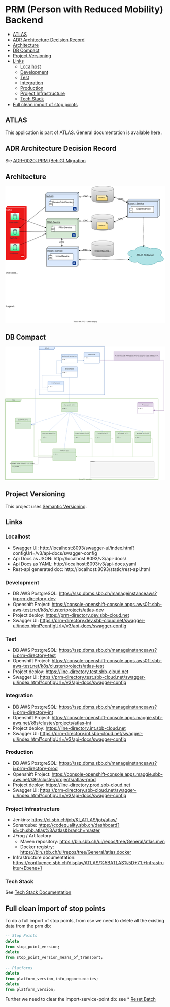 # PRM (Person with Reduced Mobility) Backend

<!-- toc -->

- [ATLAS](#atlas)
- [ADR Architecture Decision Record](#adr-architecture-decision-record)
- [Architecture](#architecture)
- [DB Compact](#db-compact)
- [Project Versioning](#project-versioning)
- [Links](#links)
  * [Localhost](#localhost)
  * [Development](#development)
  * [Test](#test)
  * [Integration](#integration)
  * [Production](#production)
  * [Project Infrastructure](#project-infrastructure)
  * [Tech Stack](#tech-stack)
- [Full clean import of stop points](#full-clean-import-of-stop-points)

<!-- tocstop -->

## ATLAS

This application is part of ATLAS. General documentation is
available [here](https://code.sbb.ch/projects/KI_ATLAS/repos/atlas-backend/browse/README.md#big-picture)
.

## ADR Architecture Decision Record

Sie [ADR-0020: PRM (BehiG) Migration](https://confluence.sbb.ch/x/3RTcl)

## Architecture

![PRM-Architecture](documentation/PRM-Architecture-kafka.drawio.svg)

## DB Compact

![PRM-DB-Compact](documentation/PRM-DB-Compact.drawio.svg)


## Project Versioning

This project uses [Semantic Versioning](https://semver.org/).

## Links

### Localhost

* Swagger UI: http://localhost:8093/swagger-ui/index.html?configUrl=/v3/api-docs/swagger-config
* Api Docs as JSON: http://localhost:8093/v3/api-docs/
* Api Docs as YAML: http://localhost:8093/v3/api-docs.yaml
* Rest-api generated doc: http://localhost:8093/static/rest-api.html

### Development

* DB AWS PostgreSQL: https://ssp.dbms.sbb.ch/manageinstanceaws?i=prm-directory-dev
* Openshift
  Project: https://console-openshift-console.apps.aws01t.sbb-aws-test.net/k8s/cluster/projects/atlas-dev
* Project deploy: https://prm-directory.dev.sbb-cloud.net
* Swagger
  UI: https://prm-directory.dev.sbb-cloud.net/swagger-ui/index.html?configUrl=/v3/api-docs/swagger-config

### Test

* DB AWS PostgreSQL: https://ssp.dbms.sbb.ch/manageinstanceaws?i=prm-directory-test
* Openshift
  Project: https://console-openshift-console.apps.aws01t.sbb-aws-test.net/k8s/cluster/projects/atlas-test
* Project deploy: https://line-directory.test.sbb-cloud.net
* Swagger
  UI: https://prm-directory.test.sbb-cloud.net/swagger-ui/index.html?configUrl=/v3/api-docs/swagger-config

### Integration

* DB AWS PostgreSQL: https://ssp.dbms.sbb.ch/manageinstanceaws?i=prm-directory-int
* Openshift
  Project: https://console-openshift-console.apps.maggie.sbb-aws.net/k8s/cluster/projects/atlas-int
* Project deploy: https://line-directory.int.sbb-cloud.net
* Swagger
  UI: https://prm-directory.int.sbb-cloud.net/swagger-ui/index.html?configUrl=/v3/api-docs/swagger-config

### Production

* DB AWS PostgreSQL: https://ssp.dbms.sbb.ch/manageinstanceaws?i=prm-directory-prod
* Openshift
  Project: https://console-openshift-console.apps.maggie.sbb-aws.net/k8s/cluster/projects/atlas-prod
* Project deploy: https://line-directory.prod.sbb-cloud.net
* Swagger
  UI:  https://prm-directory.sbb-cloud.net/swagger-ui/index.html?configUrl=/v3/api-docs/swagger-config

### Project Infrastructure

* Jenkins: https://ci.sbb.ch/job/KI_ATLAS/job/atlas/
* Sonarqube: https://codequality.sbb.ch/dashboard?id=ch.sbb.atlas%3Aatlas&branch=master
* JFrog / Artifactory
    * Maven repository: https://bin.sbb.ch/ui/repos/tree/General/atlas.mvn
    * Docker registry: https://bin.sbb.ch/ui/repos/tree/General/atlas.docker
* Infrastructure
  documentation: https://confluence.sbb.ch/display/ATLAS/%5BATLAS%5D+7.1.+Infrastruktur+Ebene+1

### Tech Stack

See [Tech Stack Documentation](../documentation/tech-stack-service.md)

## Full clean import of stop points

To do a full import of stop points, from csv we need to delete all the existing data from the prm db:

```sql
-- Stop Points
delete
from stop_point_version;
delete
from stop_point_version_means_of_transport;

-- Platforms
delete
from platform_version_info_opportunities;
delete
from platform_version;
```

Further we need to clear the import-service-point db: see * [Reset Batch](../documentation/batch_util.md)